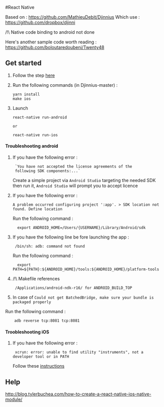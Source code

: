 #React Native

Based on  : https://github.com/MathieuDebit/Djinnius
Which use : https://github.com/dropbox/djinni

/!\ Native code binding to android not done

Here's another sample code worth reading : https://github.com/boloutaredoubeni/Twenty48

## Get started

1. Follow the step [here](https://facebook.github.io/react-native/docs/getting-started.html)

2. Run the following commands (in Djinnius-master) :

       yarn install
       make ios

2. Launch 
 
       react-native run-android

       or

       react-native run-ios

#### Troubleshooting android

1. If you have the following error :

        `You have not accepted the license agreements of the 
        following SDK components:...`

    Create a simple project via `Android Studio` targeting the needed SDK then run it, `Android Studio` will prompt you to accept licence

2. If you have the following error :

       A problem occurred configuring project ':app'. > SDK location not found. Define location
    
    Run the following command : 
       
         export ANDROID_HOME=/Users/{USERNAME}/Library/Android/sdk
         
3. If you have the following line be fore launching the app : 

        /bin/sh: adb: command not found

    Run the following command : 

         export PATH=${PATH}:${ANDROID_HOME}/tools:${ANDROID_HOME}/platform-tools

4. /!\ Makefile references 

        /Applications/android-ndk-r16/ for ANDROID_BUILD_TOP

5. In case of `Could not get BatchedBridge, make sure your bundle is packaged properly`

Run the following command : 
     
        adb reverse tcp:8081 tcp:8081

#### Troobleshooting iOS

1. If you have the following error :

        xcrun: error: unable to find utility "instruments", not a developer tool or in PATH

    Follow these [instructions](https://stackoverflow.com/a/39779171/5102373)

## Help

http://blog.tylerbuchea.com/how-to-create-a-react-native-ios-native-module/